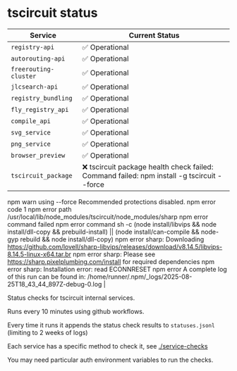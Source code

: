 # tscircuit status

<!-- START_STATUS_TABLE -->

| Service               | Current Status |
| --------------------- | -------------- |
| `registry-api` | ✅ Operational |
| `autorouting-api` | ✅ Operational |
| `freerouting-cluster` | ✅ Operational |
| `jlcsearch-api` | ✅ Operational |
| `registry_bundling` | ✅ Operational |
| `fly_registry_api` | ✅ Operational |
| `compile_api` | ✅ Operational |
| `svg_service` | ✅ Operational |
| `png_service` | ✅ Operational |
| `browser_preview` | ✅ Operational |
| `tscircuit_package` | ❌ tscircuit package health check failed: Command failed: npm install -g tscircuit --force
npm warn using --force Recommended protections disabled.
npm error code 1
npm error path /usr/local/lib/node_modules/tscircuit/node_modules/sharp
npm error command failed
npm error command sh -c (node install/libvips && node install/dll-copy && prebuild-install) || (node install/can-compile && node-gyp rebuild && node install/dll-copy)
npm error sharp: Downloading https://github.com/lovell/sharp-libvips/releases/download/v8.14.5/libvips-8.14.5-linux-x64.tar.br
npm error sharp: Please see https://sharp.pixelplumbing.com/install for required dependencies
npm error sharp: Installation error: read ECONNRESET
npm error A complete log of this run can be found in: /home/runner/.npm/_logs/2025-08-25T18_43_44_897Z-debug-0.log
 |

<!-- END_STATUS_TABLE -->

Status checks for tscircuit internal services.

Runs every 10 minutes using github workflows.

Every time it runs it appends the status check results to `statuses.jsonl` (limiting to
2 weeks of logs)

Each service has a specific method to check it, see [./service-checks](./service-checks)

You may need particular auth environment variables to run the checks.
